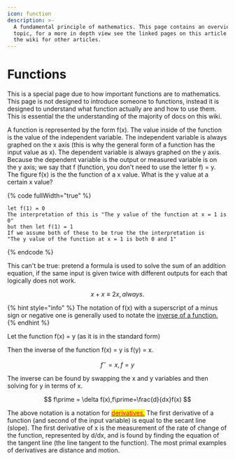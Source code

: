 ```yaml
---
icon: function
description: >-
  A fundamental principle of mathematics. This page contains an overview of the
  topic, for a more in depth view see the linked pages on this article or search
  the wiki for other articles.
---
```


# Functions

This is a special page due to how important functions are to mathematics. This page is not designed to introduce someone to functions, instead it is designed to understand what function actually are and how to use them. This is essential the the understanding of the majority of docs on this wiki.

A function is represented by the form f(x). The value inside of the function is the value of the independent variable. The independent variable is always graphed on the x axis (this is why the general form of a function has the input value as x). The dependent variable is always graphed on the y axis. Because the dependent variable is the output or measured variable is on the y axis; we say that f (function, you don't need to use the letter f) = y. The figure f(x) is the the function of a x value. What is the y value at a certain x value?

{% code fullWidth="true" %}
```mathml
let f(1) = 0
The interpretation of this is "The y value of the function at x = 1 is 0"
but then let f(1) = 1
If we assume both of these to be true the the interpretation is 
"The y value of the function at x = 1 is both 0 and 1"
```
{% endcode %}

This can't be true: pretend a formula is used to solve the sum of an addition equation, if the same input is given twice with different outputs for each that logically does not work.

$$
x+x \equiv 2x, always.
$$

{% hint style="info" %}
The notation of f(x) with a superscript of a minus sign or negative one is generally used to notate the [inverse of a function.](function-catalog/inverse-functions.md)
{% endhint %}

Let the function f(x) = y (as it is in the standard form)

Then the inverse of the function f(x) = y is f(y) = x.

$$
f^- = x, f=y
$$

The inverse can be found by swapping the x and y variables and then solving for y in terms of x.

$$
f\prime = \delta f(x),f\prime=\frac{d}{dx}f(x)
$$

The above notation is a notation for [<mark style="color:red;">derivatives.</mark>](broken-reference) The first derivative of a function (and second of the input variable) is equal to the secant line (slope). The first derivative of x is the measurement of the rate of change of the function, represented by d/dx, and is found by finding the equation of the tangent line (the line tangent to the function). The most primal examples of derivatives are distance and motion.
